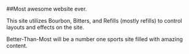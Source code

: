 ##Most awesome website ever.

This site utilizes Bourbon, Bitters, and Refills (mostly refills) to control layouts and effects on the site. 

Better-Than-Most will be a number one sports site filled with amazing content. 